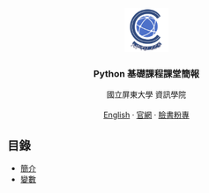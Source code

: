 <div id="top"></div>


<div align="center">
<img src="./images/ccs_logo.png" alt="Logo" width="80" height="80" />
<h3 align="center">Python 基礎課程課堂簡報</h3>

<p align="center">
國立屏東大學 資訊學院
<br/>
<br/>
<a href="https://github.com/NPTUCSSS/python/blob/master/README.md">English</a>
		·
<a href="https://ccs.nptu.edu.tw/index.php">官網</a>
		·
<a href="https://www.facebook.com/nptu.ccs/">臉書粉專</a>
</p>
</div>

## 目錄

- [簡介](https://nptucsss.com/python/introduction)
- [變數](https://nptucsss.com/python/variable)
